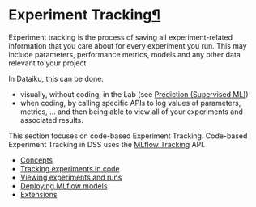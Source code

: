 Experiment Tracking[¶](#experiment-tracking "Permalink to this heading")
========================================================================


Experiment tracking is the process of saving all experiment\-related information that you care about for every experiment you run.
This may include parameters, performance metrics, models and any other data relevant to your project.


In Dataiku, this can be done:


* visually, without coding, in the Lab (see [Prediction (Supervised ML)](../../machine-learning/supervised/index.html))
* when coding, by calling specific APIs to log values of parameters, metrics, … and then being able to view all of your experiments and associated results.


This section focuses on code\-based Experiment Tracking. Code\-based Experiment Tracking in DSS uses the [MLflow Tracking](https://www.mlflow.org/docs/1.30.0/tracking.html) API.



* [Concepts](concepts.html)
* [Tracking experiments in code](tracking.html)
* [Viewing experiments and runs](viewing.html)
* [Deploying MLflow models](deploying.html)
* [Extensions](extensions.html)